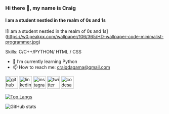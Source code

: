 ### Hi there 👋, my name is Craig
#### I am a student nestled in the realm of 0s and 1s
![I am a student nestled in the realm of 0s and 1s]
(https://w0.peakpx.com/wallpaper/106/365/HD-wallpaper-code-minimalist-programmer.jpg)


Skills: C/C++/PYTHON/ HTML / CSS

- 🌱 I’m currently learning Python 
- 📫 How to reach me: craigdagama@gmail.com 


[<img src='https://cdn.jsdelivr.net/npm/simple-icons@3.0.1/icons/github.svg' alt='github' height='40'>](https://github.com/CraigDaGama)  [<img src='https://cdn.jsdelivr.net/npm/simple-icons@3.0.1/icons/linkedin.svg' alt='linkedin' height='40'>](https://www.linkedin.com/in/craig-da-gama-637732252/)  [<img src='https://cdn.jsdelivr.net/npm/simple-icons@3.0.1/icons/instagram.svg' alt='instagram' height='40'>](https://www.instagram.com/terabyte345/)  [<img src='https://cdn.jsdelivr.net/npm/simple-icons@3.0.1/icons/twitter.svg' alt='twitter' height='40'>](https://twitter.com/CraigG9384)  [<img src='https://cdn.jsdelivr.net/npm/simple-icons@3.0.1/icons/codesandbox.svg' alt='codesandbox' height='40'>](https://codesandbox.io/u/CraigDaGama25)  

[![Top Langs](https://github-readme-stats.vercel.app/api/top-langs/?username=CraigDaGama)](https://github.com/anuraghazra/github-readme-stats)

![GitHub stats](https://github-readme-stats.vercel.app/api?username=CraigDaGama&show_icons=true)  

